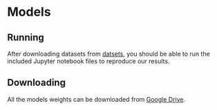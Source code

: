 # Models

## Running
After downloading datasets from [datsets](../datasets), you should be able to run the included Jupyter notebook files to reproduce our results.

## Downloading
All the models weights can be downloaded from [Google Drive](https://drive.google.com/drive/folders/1h60yAoZJuwQ9174Mpl94ZwP3od-6uEG2?usp=sharing).

